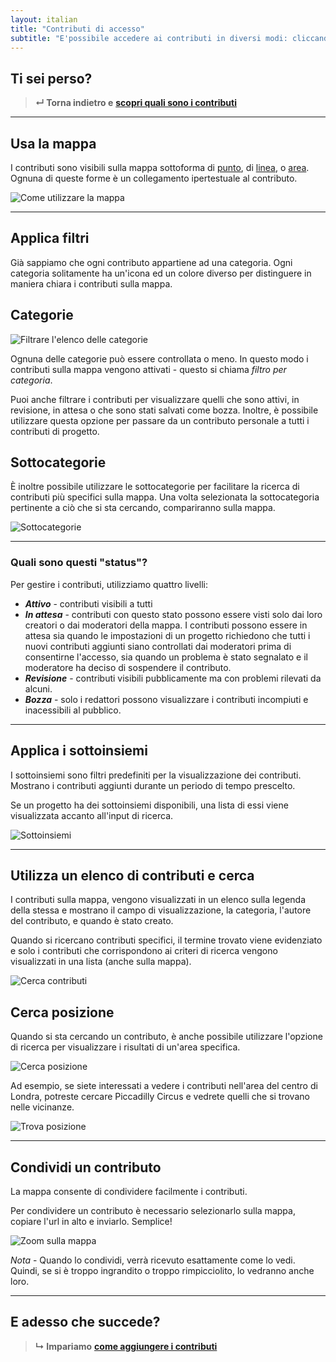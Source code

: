 ```yaml
---
layout: italian
title: "Contributi di accesso"
subtitle: "E'possibile accedere ai contributi in diversi modi: cliccandoli sulla mappa, scegliendone uno dalla lista sulla legenda, cercando contributi specifici."
---
```


## Ti sei perso?

> **&#8629; Torna indietro e** [**scopri quali sono i contributi**](overview-of-contributions.html)

---

## Usa la mappa

I contributi sono visibili sulla mappa sottoforma di [punto](overview-of-contributions.html#punti), di [linea](overview-of-contributions.html#linee), o [area](overview-of-contributions.html#aree). Ognuna di queste forme è un collegamento ipertestuale al contributo.

![Come utilizzare la mappa](/images/en/how-to-use-the-map.png)

---

## Applica filtri

Già sappiamo che ogni contributo appartiene ad una categoria. Ogni categoria solitamente ha un'icona ed un colore diverso per distinguere in maniera chiara i contributi sulla mappa.

## Categorie

![Filtrare l'elenco delle categorie](/images/en/filter-categories-list.png)

Ognuna delle categorie può essere controllata o meno. In questo modo i contributi sulla mappa vengono attivati - questo si chiama *filtro per categoria*.

Puoi anche filtrare i contributi per visualizzare quelli che sono attivi, in revisione, in attesa o che sono stati salvati come bozza. Inoltre, è possibile utilizzare questa opzione per passare da un contributo personale a tutti i contributi di progetto.

## Sottocategorie

È inoltre possibile utilizzare le sottocategorie per facilitare la ricerca di contributi più specifici sulla mappa. Una volta selezionata la sottocategoria pertinente a ciò che si sta cercando, compariranno sulla mappa.

![Sottocategorie](/images/en/subcategories.png)

---

### Quali sono questi "status"?

Per gestire i contributi, utilizziamo quattro livelli:

* ***Attivo*** - contributi visibili a tutti
* ***In attesa*** - contributi con questo stato possono essere visti solo dai loro creatori o dai moderatori della mappa. I contributi possono essere in attesa sia quando le impostazioni di un progetto richiedono che tutti i nuovi contributi aggiunti siano controllati dai moderatori prima di consentirne l'accesso, sia quando un problema è stato segnalato e il moderatore ha deciso di sospendere il contributo.
* ***Revisione*** - contributi visibili pubblicamente ma con problemi rilevati da alcuni.
* ***Bozza*** - solo i redattori possono visualizzare i contributi incompiuti e inacessibili al pubblico.

---

## Applica i sottoinsiemi

I sottoinsiemi sono filtri predefiniti per la visualizzazione dei contributi. Mostrano i contributi aggiunti durante un periodo di tempo prescelto.

Se un progetto ha dei sottoinsiemi disponibili, una lista di essi viene visualizzata accanto all'input di ricerca.

![Sottoinsiemi](/images/en/subsets.png)

---

## Utilizza un elenco di contributi e cerca

I contributi sulla mappa, vengono visualizzati in un elenco sulla legenda della stessa e mostrano il campo di visualizzazione, la categoria, l'autore del contributo, e quando è stato creato.

Quando si ricercano contributi specifici, il termine trovato viene evidenziato e solo i contributi che corrispondono ai criteri di ricerca vengono visualizzati in una lista (anche sulla mappa).

![Cerca contributi](/images/en/search-contributions.png)

## Cerca posizione

Quando si sta cercando un contributo, è anche possibile utilizzare l'opzione di ricerca per visualizzare i risultati di un'area specifica.

![Cerca posizione](/images/en/location-search.png)

Ad esempio, se siete interessati a vedere i contributi nell'area del centro di Londra, potreste cercare Piccadilly Circus e vedrete quelli che si trovano nelle vicinanze.

![Trova posizione](/images/en/finding-a-location.png)

---

## Condividi un contributo

La mappa consente di condividere facilmente i contributi.

Per condividere un contributo è necessario selezionarlo sulla mappa, copiare l'url in alto e inviarlo. Semplice!

![Zoom sulla mappa](/images/en/zoom-in-on-map.png)

*Nota* - Quando lo condividi, verrà ricevuto esattamente come lo vedi. Quindi, se si è troppo ingrandito o troppo rimpicciolito, lo vedranno anche loro.

---

## E adesso che succede?

> **&#8627; Impariamo** [**come aggiungere i contributi**](add-new-contribution.html)
